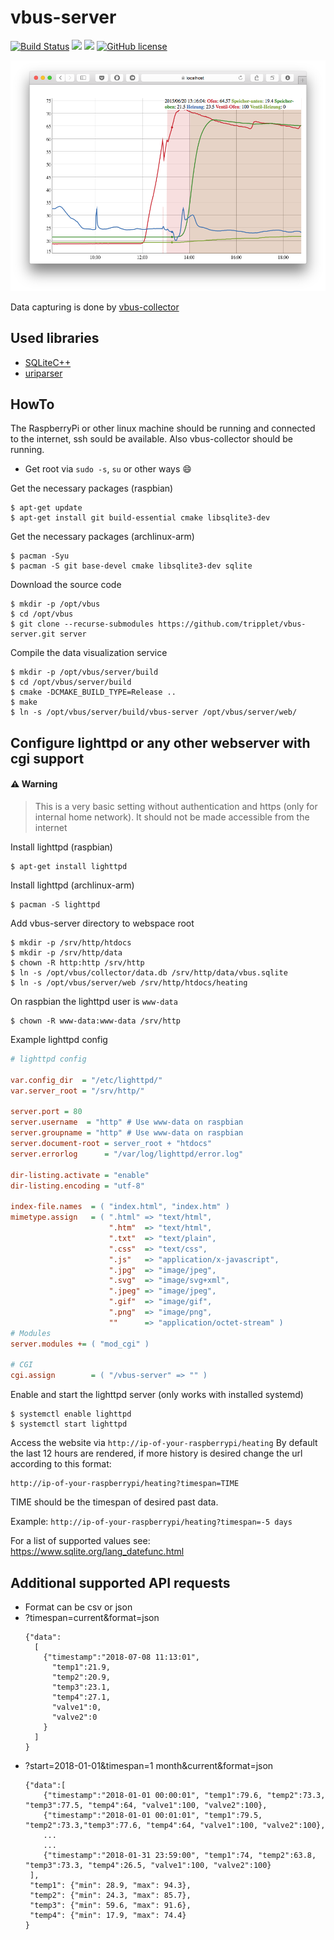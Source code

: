 # vbus-server
[![Build Status](https://travis-ci.org/tripplet/vbus-server.svg?branch=master)](https://travis-ci.org/tripplet/vbus-server)
[![](https://img.shields.io/docker/build/ttobias/vbus-server.svg)](https://hub.docker.com/r/ttobias/vbus-server/)
[![](https://images.microbadger.com/badges/image/ttobias/vbus-server.svg)](https://microbadger.com/images/ttobias/vbus-server)
[![GitHub license](https://img.shields.io/github/license/tripplet/vbus-collector.svg)](https://github.com/tripplet/vbus-server/blob/master/LICENSE.txt)


![](/doc/screenshot.png?raw "Screenshot")

Data capturing is done by [vbus-collector](https://github.com/tripplet/vbus-collector)

## Used libraries
* [SQLiteC++](http://srombauts.github.io/SQLiteCpp/)
* [uriparser](http://uriparser.sourceforge.net/)

## HowTo
The RaspberryPi or other linux machine should be running and connected to the internet, ssh sould be available.
Also vbus-collector should be running.

* Get root via `sudo -s`, `su` or other ways :smile:

Get the necessary packages (raspbian)
```shell
$ apt-get update
$ apt-get install git build-essential cmake libsqlite3-dev
```

Get the necessary packages (archlinux-arm)
```shell
$ pacman -Syu
$ pacman -S git base-devel cmake libsqlite3-dev sqlite
```

Download the source code
```shell
$ mkdir -p /opt/vbus
$ cd /opt/vbus
$ git clone --recurse-submodules https://github.com/tripplet/vbus-server.git server
```

Compile the data visualization service
```shell
$ mkdir -p /opt/vbus/server/build
$ cd /opt/vbus/server/build
$ cmake -DCMAKE_BUILD_TYPE=Release ..
$ make
$ ln -s /opt/vbus/server/build/vbus-server /opt/vbus/server/web/
```

## Configure lighttpd or any other webserver with cgi support

#### :warning: Warning
> This is a very basic setting without authentication and https (only for internal home network).
> It should not be made accessible from the internet


Install lighttpd (raspbian)
```shell
$ apt-get install lighttpd
```

Install lighttpd (archlinux-arm)
```shell
$ pacman -S lighttpd
```

Add vbus-server directory to webspace root

```shell
$ mkdir -p /srv/http/htdocs
$ mkdir -p /srv/http/data
$ chown -R http:http /srv/http
$ ln -s /opt/vbus/collector/data.db /srv/http/data/vbus.sqlite
$ ln -s /opt/vbus/server/web /srv/http/htdocs/heating
```

On raspbian the lighttpd user is `www-data`
```
$ chown -R www-data:www-data /srv/http
```

Example lighttpd config
```cfg
# lighttpd config

var.config_dir  = "/etc/lighttpd/"
var.server_root = "/srv/http/"

server.port = 80
server.username  = "http" # Use www-data on raspbian
server.groupname = "http" # Use www-data on raspbian
server.document-root = server_root + "htdocs"
server.errorlog      = "/var/log/lighttpd/error.log"

dir-listing.activate = "enable"
dir-listing.encoding = "utf-8"

index-file.names  = ( "index.html", "index.htm" )
mimetype.assign   = ( ".html" => "text/html",
                      ".htm"  => "text/html",
                      ".txt"  => "text/plain",
                      ".css"  => "text/css",
                      ".js"   => "application/x-javascript",
                      ".jpg"  => "image/jpeg",
                      ".svg"  => "image/svg+xml",
                      ".jpeg" => "image/jpeg",
                      ".gif"  => "image/gif",
                      ".png"  => "image/png",
                      ""      => "application/octet-stream" )
# Modules
server.modules += ( "mod_cgi" )

# CGI
cgi.assign        = ( "/vbus-server" => "" )
```

Enable and start the lighttpd server (only works with installed systemd)
```shell
$ systemctl enable lighttpd
$ systemctl start lighttpd
```

Access the website via `http://ip-of-your-raspberrypi/heating`
By default the last 12 hours are rendered, if more history is desired change the url according to this format:

```url
http://ip-of-your-raspberrypi/heating?timespan=TIME
```
TIME should be the timespan of desired past data.

Example: `http://ip-of-your-raspberrypi/heating?timespan=-5 days`

For a list of supported values see: https://www.sqlite.org/lang_datefunc.html

## Additional supported API requests
* Format can be csv or json
* ?timespan=current&format=json
  ```
  {"data":
    [
      {"timestamp":"2018-07-08 11:13:01", 
        "temp1":21.9,
        "temp2":20.9,
        "temp3":23.1,
        "temp4":27.1,
        "valve1":0,
        "valve2":0
      }
    ]
  }
  ```
* ?start=2018-01-01&timespan=1 month&current&format=json
  ```
  {"data":[
      {"timestamp":"2018-01-01 00:00:01", "temp1":79.6, "temp2":73.3, "temp3":77.5, "temp4":64, "valve1":100, "valve2":100},
      {"timestamp":"2018-01-01 00:01:01", "temp1":79.5, "temp2":73.3,"temp3":77.6, "temp4":64, "valve1":100, "valve2":100},
      ...
      ...
      {"timestamp":"2018-01-31 23:59:00", "temp1":74, "temp2":63.8, "temp3":73.3, "temp4":26.5, "valve1":100, "valve2":100}
   ],
   "temp1": {"min": 28.9, "max": 94.3},
   "temp2": {"min": 24.3, "max": 85.7},
   "temp3": {"min": 59.6, "max": 91.6},
   "temp4": {"min": 17.9, "max": 74.4}
  }
  ```
    
